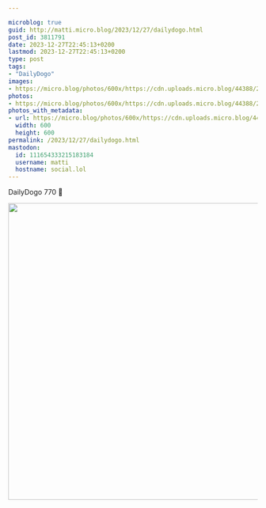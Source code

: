 ```yaml
---

microblog: true
guid: http://matti.micro.blog/2023/12/27/dailydogo.html
post_id: 3811791
date: 2023-12-27T22:45:13+0200
lastmod: 2023-12-27T22:45:13+0200
type: post
tags:
- "DailyDogo"
images:
- https://micro.blog/photos/600x/https://cdn.uploads.micro.blog/44388/2023/2969c3cc285047dc8d4a848ee7909e1d.jpg
photos:
- https://micro.blog/photos/600x/https://cdn.uploads.micro.blog/44388/2023/2969c3cc285047dc8d4a848ee7909e1d.jpg
photos_with_metadata:
- url: https://micro.blog/photos/600x/https://cdn.uploads.micro.blog/44388/2023/2969c3cc285047dc8d4a848ee7909e1d.jpg
  width: 600
  height: 600
permalink: /2023/12/27/dailydogo.html
mastodon:
  id: 111654333215183184
  username: matti
  hostname: social.lol
---
```

DailyDogo 770 🐶

<img src="/media/uploads/2023/2969c3cc285047dc8d4a848ee7909e1d.jpg" width="600" height="600" alt="" />
